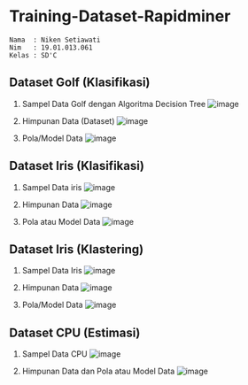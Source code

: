 # Training-Dataset-Rapidminer
```
Nama  : Niken Setiawati
Nim   : 19.01.013.061
Kelas : SD'C
```
## Dataset Golf (Klasifikasi)
1. Sampel Data Golf dengan Algoritma Decision Tree
![image](https://user-images.githubusercontent.com/105371008/197697907-63f509a9-f2aa-437e-a8b5-4208fc0a3e44.png)

2. Himpunan Data (Dataset)
![image](https://user-images.githubusercontent.com/105371008/197698161-377e70fa-d2be-4753-9abb-c92078853571.png)

3. Pola/Model Data
![image](https://user-images.githubusercontent.com/105371008/197698261-91214b6f-a07d-4bd8-b2dc-3b18dc381262.png)

## Dataset Iris (Klasifikasi)
1. Sampel Data iris
![image](https://user-images.githubusercontent.com/105371008/197699234-b6cebe90-c48b-43f2-b091-cd913ee65c1d.png)

2. Himpunan Data
![image](https://user-images.githubusercontent.com/105371008/197699339-ae32cc7c-1a0f-431f-ade6-389da99860fe.png)

3. Pola atau Model Data
![image](https://user-images.githubusercontent.com/105371008/197699488-33b83402-1ee9-457f-9c1b-b0e2d1adc966.png)

## Dataset Iris (Klastering)
1. Sampel Data Iris
![image](https://user-images.githubusercontent.com/105371008/197700933-b3c16f38-a12d-4cc8-95bb-96d9926f9004.png)

2. Himpunan Data
![image](https://user-images.githubusercontent.com/105371008/197700976-7725013e-45ac-4142-869e-e16a415794a7.png)

3. Pola/Model Data
![image](https://user-images.githubusercontent.com/105371008/197701240-ab1f5bcf-a266-46d8-a832-ad46c7a56782.png)

## Dataset CPU (Estimasi)
1. Sampel Data CPU
![image](https://user-images.githubusercontent.com/105371008/197703028-2eb1b5b0-bafc-4df8-adac-fb01a135fc93.png)

2. Himpunan Data dan Pola atau Model Data
![image](https://user-images.githubusercontent.com/105371008/197703173-33cc3240-1d14-486d-86fa-cd7400424136.png)



